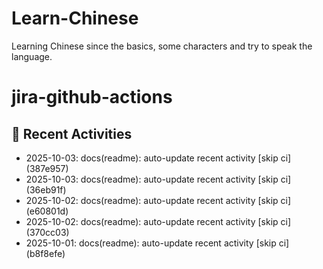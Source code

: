 # Learn-Chinese
Learning Chinese since the basics, some characters and try to speak the language.

# jira-github-actions
## 📌 Recent Activities
<!--START_SECTION:activity-->
- 2025-10-03: docs(readme): auto-update recent activity [skip ci] (387e957)
- 2025-10-03: docs(readme): auto-update recent activity [skip ci] (36eb91f)
- 2025-10-02: docs(readme): auto-update recent activity [skip ci] (e60801d)
- 2025-10-02: docs(readme): auto-update recent activity [skip ci] (370cc03)
- 2025-10-01: docs(readme): auto-update recent activity [skip ci] (b8f8efe)
<!--END_SECTION:activity-->
